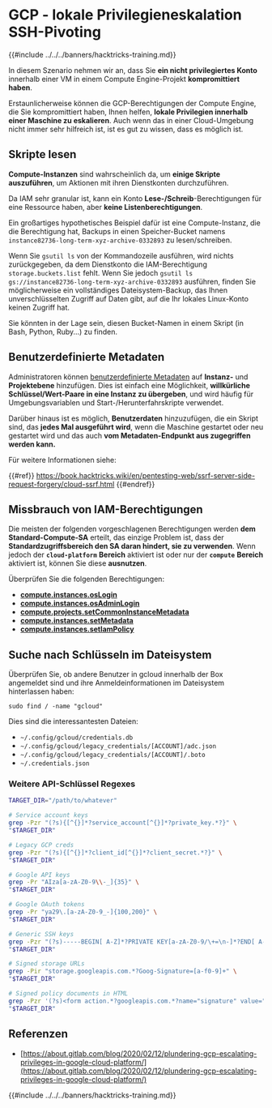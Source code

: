 # GCP - lokale Privilegieneskalation SSH-Pivoting

{{#include ../../../banners/hacktricks-training.md}}

In diesem Szenario nehmen wir an, dass Sie **ein nicht privilegiertes Konto** innerhalb einer VM in einem Compute Engine-Projekt **kompromittiert haben**.

Erstaunlicherweise können die GCP-Berechtigungen der Compute Engine, die Sie kompromittiert haben, Ihnen helfen, **lokale Privilegien innerhalb einer Maschine zu eskalieren**. Auch wenn das in einer Cloud-Umgebung nicht immer sehr hilfreich ist, ist es gut zu wissen, dass es möglich ist.

## Skripte lesen <a href="#follow-the-scripts" id="follow-the-scripts"></a>

**Compute-Instanzen** sind wahrscheinlich da, um **einige Skripte auszuführen**, um Aktionen mit ihren Dienstkonten durchzuführen.

Da IAM sehr granular ist, kann ein Konto **Lese-/Schreib**-Berechtigungen für eine Ressource haben, aber **keine Listenberechtigungen**.

Ein großartiges hypothetisches Beispiel dafür ist eine Compute-Instanz, die die Berechtigung hat, Backups in einen Speicher-Bucket namens `instance82736-long-term-xyz-archive-0332893` zu lesen/schreiben.

Wenn Sie `gsutil ls` von der Kommandozeile ausführen, wird nichts zurückgegeben, da dem Dienstkonto die IAM-Berechtigung `storage.buckets.list` fehlt. Wenn Sie jedoch `gsutil ls gs://instance82736-long-term-xyz-archive-0332893` ausführen, finden Sie möglicherweise ein vollständiges Dateisystem-Backup, das Ihnen unverschlüsselten Zugriff auf Daten gibt, auf die Ihr lokales Linux-Konto keinen Zugriff hat.

Sie könnten in der Lage sein, diesen Bucket-Namen in einem Skript (in Bash, Python, Ruby...) zu finden.

## Benutzerdefinierte Metadaten

Administratoren können [benutzerdefinierte Metadaten](https://cloud.google.com/compute/docs/storing-retrieving-metadata#custom) auf **Instanz-** und **Projektebene** hinzufügen. Dies ist einfach eine Möglichkeit, **willkürliche Schlüssel/Wert-Paare in eine Instanz zu übergeben**, und wird häufig für Umgebungsvariablen und Start-/Herunterfahrskripte verwendet.

Darüber hinaus ist es möglich, **Benutzerdaten** hinzuzufügen, die ein Skript sind, das **jedes Mal ausgeführt wird**, wenn die Maschine gestartet oder neu gestartet wird und das auch **vom Metadaten-Endpunkt aus zugegriffen werden kann.**

Für weitere Informationen siehe:

{{#ref}}
https://book.hacktricks.wiki/en/pentesting-web/ssrf-server-side-request-forgery/cloud-ssrf.html
{{#endref}}

## **Missbrauch von IAM-Berechtigungen**

Die meisten der folgenden vorgeschlagenen Berechtigungen werden **dem Standard-Compute-SA** erteilt, das einzige Problem ist, dass der **Standardzugriffsbereich den SA daran hindert, sie zu verwenden**. Wenn jedoch der **`cloud-platform`** **Bereich** aktiviert ist oder nur der **`compute`** **Bereich** aktiviert ist, können Sie diese **ausnutzen**.

Überprüfen Sie die folgenden Berechtigungen:

- [**compute.instances.osLogin**](gcp-compute-privesc/index.html#compute.instances.oslogin)
- [**compute.instances.osAdminLogin**](gcp-compute-privesc/index.html#compute.instances.osadminlogin)
- [**compute.projects.setCommonInstanceMetadata**](gcp-compute-privesc/index.html#compute.projects.setcommoninstancemetadata)
- [**compute.instances.setMetadata**](gcp-compute-privesc/index.html#compute.instances.setmetadata)
- [**compute.instances.setIamPolicy**](gcp-compute-privesc/index.html#compute.instances.setiampolicy)

## Suche nach Schlüsseln im Dateisystem

Überprüfen Sie, ob andere Benutzer in gcloud innerhalb der Box angemeldet sind und ihre Anmeldeinformationen im Dateisystem hinterlassen haben:
```
sudo find / -name "gcloud"
```
Dies sind die interessantesten Dateien:

- `~/.config/gcloud/credentials.db`
- `~/.config/gcloud/legacy_credentials/[ACCOUNT]/adc.json`
- `~/.config/gcloud/legacy_credentials/[ACCOUNT]/.boto`
- `~/.credentials.json`

### Weitere API-Schlüssel Regexes
```bash
TARGET_DIR="/path/to/whatever"

# Service account keys
grep -Pzr "(?s){[^{}]*?service_account[^{}]*?private_key.*?}" \
"$TARGET_DIR"

# Legacy GCP creds
grep -Pzr "(?s){[^{}]*?client_id[^{}]*?client_secret.*?}" \
"$TARGET_DIR"

# Google API keys
grep -Pr "AIza[a-zA-Z0-9\\-_]{35}" \
"$TARGET_DIR"

# Google OAuth tokens
grep -Pr "ya29\.[a-zA-Z0-9_-]{100,200}" \
"$TARGET_DIR"

# Generic SSH keys
grep -Pzr "(?s)-----BEGIN[ A-Z]*?PRIVATE KEY[a-zA-Z0-9/\+=\n-]*?END[ A-Z]*?PRIVATE KEY-----" \
"$TARGET_DIR"

# Signed storage URLs
grep -Pir "storage.googleapis.com.*?Goog-Signature=[a-f0-9]+" \
"$TARGET_DIR"

# Signed policy documents in HTML
grep -Pzr '(?s)<form action.*?googleapis.com.*?name="signature" value=".*?">' \
"$TARGET_DIR"
```
## Referenzen

- [https://about.gitlab.com/blog/2020/02/12/plundering-gcp-escalating-privileges-in-google-cloud-platform/](https://about.gitlab.com/blog/2020/02/12/plundering-gcp-escalating-privileges-in-google-cloud-platform/)

{{#include ../../../banners/hacktricks-training.md}}
